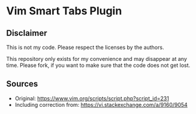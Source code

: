 # Vim Smart Tabs Plugin

## Disclaimer

This is not my code. Please respect the licenses by the authors.

This repository only exists for my convenience and may disappear
at any time. Please fork, if you want to make sure that the
code does not get lost.

## Sources

* Original: https://www.vim.org/scripts/script.php?script_id=231
* Including correction from: https://vi.stackexchange.com/a/9160/9054
